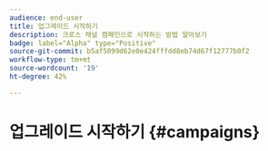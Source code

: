 ```yaml
---
audience: end-user
title: 업그레이드 시작하기
description: 크로스 채널 캠페인으로 시작하는 방법 알아보기
badge: label="Alpha" type="Positive"
source-git-commit: b5af5099d62e0e424fffdd8eb74d67f12777b0f2
workflow-type: tm+mt
source-wordcount: '19'
ht-degree: 42%

---
```


# 업그레이드 시작하기 {#campaigns}


